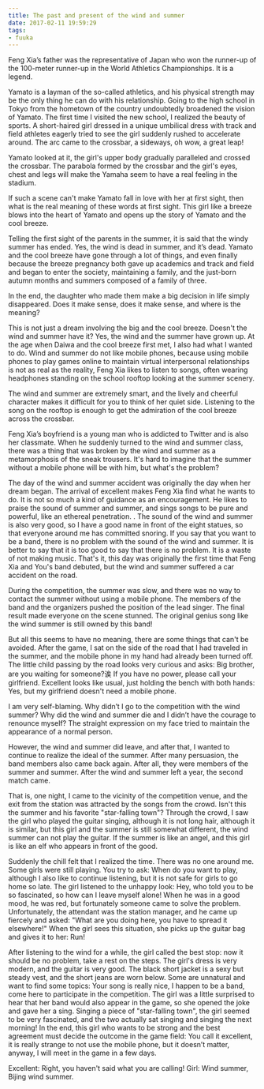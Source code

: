 ```yaml
---
title: The past and present of the wind and summer
date: 2017-02-11 19:59:29
tags:
- fuuka
---
```


Feng Xia’s father was the representative of Japan who won the runner-up of the 100-meter runner-up in the World Athletics Championships. It is a legend.

Yamato is a layman of the so-called athletics, and his physical strength may be the only thing he can do with his relationship. Going to the high school in Tokyo from the hometown of the country undoubtedly broadened the vision of Yamato. The first time I visited the new school, I realized the beauty of sports. A short-haired girl dressed in a unique umbilical dress with track and field athletes eagerly tried to see the girl suddenly rushed to accelerate around. The arc came to the crossbar, a sideways, oh wow, a great leap!

Yamato looked at it, the girl's upper body gradually paralleled and crossed the crossbar. The parabola formed by the crossbar and the girl's eyes, chest and legs will make the Yamaha seem to have a real feeling in the stadium.

If such a scene can't make Yamato fall in love with her at first sight, then what is the real meaning of these words at first sight. This girl like a breeze blows into the heart of Yamato and opens up the story of Yamato and the cool breeze.

Telling the first sight of the parents in the summer, it is said that the windy summer has ended. Yes, the wind is dead in summer, and it’s dead. Yamato and the cool breeze have gone through a lot of things, and even finally because the breeze pregnancy both gave up academics and track and field and began to enter the society, maintaining a family, and the just-born autumn months and summers composed of a family of three.

In the end, the daughter who made them make a big decision in life simply disappeared. Does it make sense, does it make sense, and where is the meaning?

This is not just a dream involving the big and the cool breeze. Doesn't the wind and summer have it? Yes, the wind and the summer have grown up. At the age when Daiwa and the cool breeze first met, I also had what I wanted to do. Wind and summer do not like mobile phones, because using mobile phones to play games online to maintain virtual interpersonal relationships is not as real as the reality, Feng Xia likes to listen to songs, often wearing headphones standing on the school rooftop looking at the summer scenery.

The wind and summer are extremely smart, and the lively and cheerful character makes it difficult for you to think of her quiet side. Listening to the song on the rooftop is enough to get the admiration of the cool breeze across the crossbar.

Feng Xia’s boyfriend is a young man who is addicted to Twitter and is also her classmate. When he suddenly turned to the wind and summer class, there was a thing that was broken by the wind and summer as a metamorphosis of the sneak trousers. It's hard to imagine that the summer without a mobile phone will be with him, but what's the problem?

The day of the wind and summer accident was originally the day when her dream began. The arrival of excellent makes Feng Xia find what he wants to do. It is not so much a kind of guidance as an encouragement. He likes to praise the sound of summer and summer, and sings songs to be pure and powerful, like an ethereal penetration. . The sound of the wind and summer is also very good, so I have a good name in front of the eight statues, so that everyone around me has committed snoring. If you say that you want to be a band, there is no problem with the sound of the wind and summer. It is better to say that it is too good to say that there is no problem. It is a waste of not making music. That's it, this day was originally the first time that Feng Xia and You's band debuted, but the wind and summer suffered a car accident on the road.

During the competition, the summer was slow, and there was no way to contact the summer without using a mobile phone. The members of the band and the organizers pushed the position of the lead singer. The final result made everyone on the scene stunned. The original genius song like the wind summer is still owned by this band!

But all this seems to have no meaning, there are some things that can't be avoided. After the game, I sat on the side of the road that I had traveled in the summer, and the mobile phone in my hand had already been turned off. The little child passing by the road looks very curious and asks: Big brother, are you waiting for someone?诶 If you have no power, please call your girlfriend. Excellent looks like usual, just holding the bench with both hands: Yes, but my girlfriend doesn't need a mobile phone.

I am very self-blaming. Why didn’t I go to the competition with the wind summer? Why did the wind and summer die and I didn’t have the courage to renounce myself? The straight expression on my face tried to maintain the appearance of a normal person.

However, the wind and summer did leave, and after that, I wanted to continue to realize the ideal of the summer. After many persuasion, the band members also came back again. After all, they were members of the summer and summer. After the wind and summer left a year, the second match came.

That is, one night, I came to the vicinity of the competition venue, and the exit from the station was attracted by the songs from the crowd. Isn't this the summer and his favorite "star-falling town"? Through the crowd, I saw the girl who played the guitar singing, although it is not long hair, although it is similar, but this girl and the summer is still somewhat different, the wind summer can not play the guitar. If the summer is like an angel, and this girl is like an elf who appears in front of the good.

Suddenly the chill felt that I realized the time. There was no one around me. Some girls were still playing. You try to ask: When do you want to play, although I also like to continue listening, but it is not safe for girls to go home so late. The girl listened to the unhappy look: Hey, who told you to be so fascinated, so how can I leave myself alone! When he was in a good mood, he was red, but fortunately someone came to solve the problem. Unfortunately, the attendant was the station manager, and he came up fiercely and asked: "What are you doing here, you have to spread it elsewhere!" When the girl sees this situation, she picks up the guitar bag and gives it to her: Run!

After listening to the wind for a while, the girl called the best stop: now it should be no problem, take a rest on the steps. The girl's dress is very modern, and the guitar is very good. The black short jacket is a sexy but steady vest, and the short jeans are worn below. Some are unnatural and want to find some topics: Your song is really nice, I happen to be a band, come here to participate in the competition. The girl was a little surprised to hear that her band would also appear in the game, so she opened the joke and gave her a sing. Singing a piece of "star-falling town", the girl seemed to be very fascinated, and the two actually sat singing and singing the next morning! In the end, this girl who wants to be strong and the best agreement must decide the outcome in the game field: You call it excellent, it is really strange to not use the mobile phone, but it doesn’t matter, anyway, I will meet in the game in a few days.

Excellent: Right, you haven't said what you are calling!
Girl: Wind summer, Bijing wind summer.
